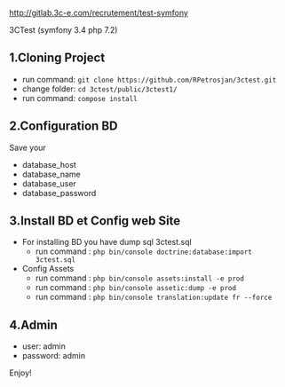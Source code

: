   http://gitlab.3c-e.com/recrutement/test-symfony
 
 3CTest (symfony 3.4 php 7.2)
  
 1.Cloning Project
--------------

 * run command:  `git clone https://github.com/RPetrosjan/3ctest.git`
 * change folder: `cd 3ctest/public/3ctest1/`
 * run command: `compose install`

2.Configuration BD
--------------
  
  Save your 
   - database_host
   - database_name
   - database_user
   - database_password
  
3.Install BD et Config web Site
---------------
 - For installing BD you have dump sql 3ctest.sql
   * run command : `php bin/console doctrine:database:import 3ctest.sql`
 - Config Assets
   * run command : `php bin/console assets:install -e prod`
   * run command : `php bin/console assetic:dump -e prod`
   * run command : `php bin/console translation:update fr --force`
 

4.Admin    
---------------
  - user: admin
  - password: admin
 
 
Enjoy!
